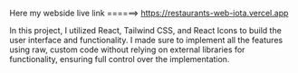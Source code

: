 Here my webside live link ======>    https://restaurants-web-iota.vercel.app

In this project, I utilized React, Tailwind CSS, and React Icons to build the user interface and functionality. I made sure to implement all the features using raw, custom code without relying on external libraries for functionality, ensuring full control over the implementation.

